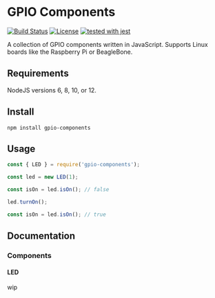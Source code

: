 # GPIO Components

[![Build Status](https://travis-ci.com/justinzelinsky/gpio-components.svg?branch=master)](https://travis-ci.com/justinzelinsky/gpio-components)
[![License](https://img.shields.io/badge/license-MIT-blue.svg?style=flat)](LICENSE)
[![tested with jest](https://img.shields.io/badge/tested_with-jest-99424f.svg)](https://github.com/facebook/jest)

A collection of GPIO components written in JavaScript. Supports Linux boards like the Raspberry Pi or BeagleBone.

## Requirements

NodeJS versions 6, 8, 10, or 12.

## Install

`npm install gpio-components`

## Usage

```javascript
const { LED } = require('gpio-components');

const led = new LED(1);

const isOn = led.isOn(); // false

led.turnOn();

const isOn = led.isOn(); // true
```

## Documentation

### Components

#### LED

wip
